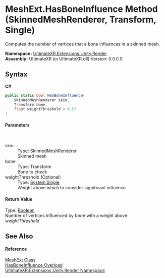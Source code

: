 # MeshExt.HasBoneInfluence Method (SkinnedMeshRenderer, Transform, Single)
 

Computes the number of vertices that a bone influences in a skinned mesh.

**Namespace:**&nbsp;<a href="N_UltimateXR_Extensions_Unity_Render">UltimateXR.Extensions.Unity.Render</a><br />**Assembly:**&nbsp;UltimateXR (in UltimateXR.dll) Version: 0.0.0.0

## Syntax

**C#**<br />
``` C#
public static bool HasBoneInfluence(
	SkinnedMeshRenderer skin,
	Transform bone,
	float weightThreshold = 0.5f
)
```


#### Parameters
&nbsp;<dl><dt>skin</dt><dd>Type: SkinnedMeshRenderer<br />Skinned mesh</dd><dt>bone</dt><dd>Type: Transform<br />Bone to check</dd><dt>weightThreshold (Optional)</dt><dd>Type: <a href="https://docs.microsoft.com/dotnet/api/system.single" target="_blank" rel="noopener noreferrer">System.Single</a><br />Weight above which to consider significant influence</dd></dl>

#### Return Value
Type: <a href="https://docs.microsoft.com/dotnet/api/system.boolean" target="_blank" rel="noopener noreferrer">Boolean</a><br />Number of vertices influenced by *bone* with a weight above *weightThreshold*

## See Also


#### Reference
<a href="T_UltimateXR_Extensions_Unity_Render_MeshExt">MeshExt Class</a><br /><a href="Overload_UltimateXR_Extensions_Unity_Render_MeshExt_HasBoneInfluence">HasBoneInfluence Overload</a><br /><a href="N_UltimateXR_Extensions_Unity_Render">UltimateXR.Extensions.Unity.Render Namespace</a><br />